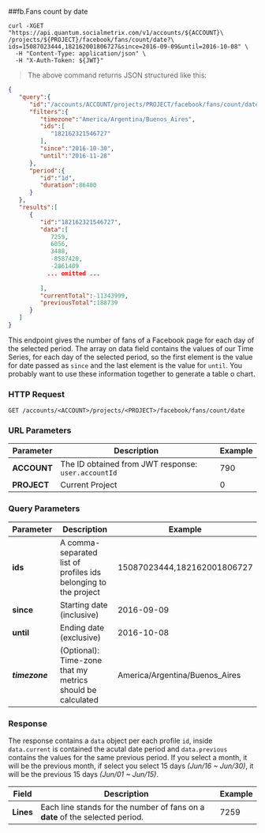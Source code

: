 ##fb.Fans count by date

```shell
curl -XGET "https://api.quantum.socialmetrix.com/v1/accounts/${ACCOUNT}\
/projects/${PROJECT}/facebook/fans/count/date?\
ids=15087023444,182162001806727&since=2016-09-09&until=2016-10-08" \
  -H "Content-Type: application/json" \
  -H "X-Auth-Token: ${JWT}"
```

> The above command returns JSON structured like this:

```json
{  
   "query":{  
      "id":"/accounts/ACCOUNT/projects/PROJECT/facebook/fans/count/date",
      "filters":{  
         "timezone":"America/Argentina/Buenos_Aires",
         "ids":[  
            "182162321546727"
         ],
         "since":"2016-10-30",
         "until":"2016-11-28"
      },
      "period":{  
         "id":"1d",
         "duration":86400
      }
   },
   "results":[  
      {  
         "id":"182162321546727",
         "data":[  
            7259,
            6056,
            3488,
            -8587420,
            -2861409
           ... omitted ...
           
         ],
         "currentTotal":-11343999,
         "previousTotal":188739
      }
   ]
}
```

This endpoint gives the number of fans of a Facebook page for each day of the selected period. The array on data field contains the values of our Time Series, for each day of the selected period, so the first element is the value for date passed as `since` and the last element is the value for `until`. You probably want to use these information together to generate a table o chart.

### HTTP Request

`GET /accounts/<ACCOUNT>/projects/<PROJECT>/facebook/fans/count/date`

### URL Parameters

Parameter | Description | Example
--------- | ----------- | -----------
**ACCOUNT** | The ID obtained from JWT response: `user.accountId` | 790
**PROJECT** | Current Project | 0

### Query Parameters

Parameter | Description | Example
--------- | ----------- | -----------
**ids** | A comma-separated list of profiles ids belonging to the project | 15087023444,182162001806727
**since** | Starting date (inclusive) | 2016-09-09
**until** | Ending date (exclusive) | 2016-10-08
***timezone*** | (Optional): Time-zone that my metrics should be calculated | America/Argentina/Buenos_Aires

### Response

The response contains a `data` object per each profile `id`, inside `data.current` is contained the acutal date period and `data.previous` contains the values for the same previous period. If you select a month, it will be the previous month, if select you select 15 days *(Jun/16 ~ Jun/30)*, it will be the previous 15 days *(Jun/01 ~ Jun/15)*. 

Field | Description | Example
--------- | ----------- | -----------
**Lines** | Each line stands for the number of fans on a **date** of the selected period. | 7259

